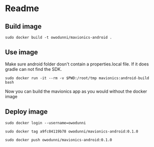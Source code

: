 # Readme

## Build image

```
sudo docker build -t owodunni/mavionics-android .
```
## Use image

Make sure android folder dosn't contain a properties.local file. If it does gradle can not find the SDK.

```
sudo docker run -it --rm -v $PWD:/root/tmp mavionics:android-build  bash
```

Now you can build the mavionics app as you would without the docker image

## Deploy image

```
sudo docker login --username=owodunni
```
```
sudo docker tag a9fc84119b78 owodunni/mavionics-android:0.1.0
```
```
sudo docker push owodunni/mavionics-android:0.1.0
```
